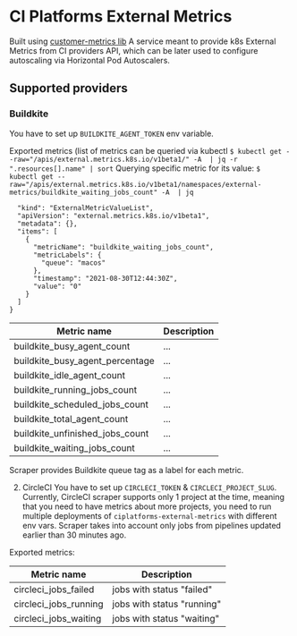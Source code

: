 # CI Platforms External Metrics

Built using [customer-metrics lib](https://github.com/kubernetes-sigs/custom-metrics-apiserver)
A service meant to provide k8s External Metrics from CI providers API, which can be later used to configure autoscaling via Horizontal Pod Autoscalers.

## Supported providers

### Buildkite
You have to set up `BUILDKITE_AGENT_TOKEN` env variable.

Exported metrics (list of metrics can be queried via kubectl `$ kubectl get --raw="/apis/external.metrics.k8s.io/v1beta1/" -A  | jq -r ".resources[].name" | sort`
Querying specific metric for its value: 
`$ kubectl get --raw="/apis/external.metrics.k8s.io/v1beta1/namespaces/external-metrics/buildkite_waiting_jobs_count" -A  | jq` 
```bash{
  "kind": "ExternalMetricValueList",
  "apiVersion": "external.metrics.k8s.io/v1beta1",
  "metadata": {},
  "items": [
    {
      "metricName": "buildkite_waiting_jobs_count",
      "metricLabels": {
        "queue": "macos"
      },
      "timestamp": "2021-08-30T12:44:30Z",
      "value": "0"
    }
  ]
}
```

| Metric name | Description |
| ----------- | ----------- |
| buildkite_busy_agent_count | ... |
| buildkite_busy_agent_percentage | ... |
| buildkite_idle_agent_count | ... |
| buildkite_running_jobs_count | ... |
| buildkite_scheduled_jobs_count | ... |
| buildkite_total_agent_count | ... |
| buildkite_unfinished_jobs_count | ... |
| buildkite_waiting_jobs_count | ... |

Scraper provides Buildkite queue tag as a label for each metric.

2. CircleCI
You have to set up `CIRCLECI_TOKEN` & `CIRCLECI_PROJECT_SLUG`. Currently, CircleCI scraper supports only 1 project at the time, meaning that you need to have metrics about more projects, you need to run multiple deployments of `ciplatforms-external-metrics` with different env vars.
Scraper takes into account only jobs from pipelines updated earlier than 30 minutes ago.

Exported metrics:

| Metric name | Description |
| ----------- | ----------- |
| circleci_jobs_failed | jobs with status "failed" |
| circleci_jobs_running | jobs with status "running" |
| circleci_jobs_waiting | jobs with status "waiting" |


